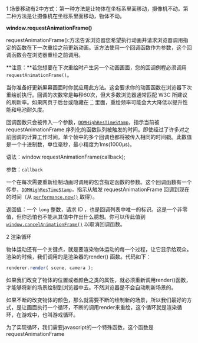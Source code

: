 1 场景移动有2中方式：第一种方法是让物体在坐标系里面移动，摄像机不动。第二种方法是让摄像机在坐标系里面移动，物体不动。

**window.requestAnimationFrame()**

​	requestAnimationFrame():方法告诉浏览器您希望执行动画并请求浏览器调用指定的函数在下一次重绘之前更新动画。该方法使用一个回调函数作为参数，这个回调函数会在浏览器重绘之前调用。

**注意：**若您想要在下次重绘时产生另一个动画画面，您的回调例程必须调用 `requestAnimationFrame()`。

当你准备好更新屏幕画面时你就应用此方法。这会要求你的动画函数在浏览器下次重绘前执行。回调的次数常是每秒60次，但大多数浏览器通常匹配 W3C 所建议的刷新率。如果网页于后台或隐藏在 [``](https://developer.mozilla.org/zh-CN/docs/Web/HTML/Element/iframe) 里面，重绘频率可能会大大降低以提升性能和电池耐久度。

回调函数只会被传入一个参数，[`DOMHighResTimeStamp`](https://developer.mozilla.org/zh-CN/docs/Web/API/DOMHighResTimeStamp)，指示当前被 requestAnimationFrame 序列化的函数队列被触发的时间。即使经过了许多对之前回调的计算工作时间，单个帧中的多个回调也都将被传入相同的时间戳。此数值是一个十进制数，单位毫秒，最小精度为1ms(1000μs)。

语法：window.requestAnimationFrame(callback);

参数：`callback`

​	一个在每次需要重新绘制动画时调用的包含指定函数的参数。这个回调函数有一个传参，[`DOMHighResTimeStamp`](https://developer.mozilla.org/zh-CN/docs/Web/API/DOMHighResTimeStamp)，指示从触发 requestAnimationFrame 回调到现在的时间（从 [`performance.now()`](https://developer.mozilla.org/zh-CN/docs/Web/API/Performance/now) 取得）。

返回值：一个 `long` 整数，请求 ID ，也是回调列表中唯一的标识。这是一个非零值，但你恐怕也不能从其值中作出什么臆想。你可以传此值到 [`window.cancelAnimationFrame()`](https://developer.mozilla.org/zh-CN/docs/Web/API/Window/cancelAnimationFrame) 以取消回调函数。



2 渲染循环

​	物体运动还有一个关键点，就是要渲染物体运动的每一个过程，让它显示给观众。渲染的时候，我们调用的是渲染器的render() 函数。代码如下：

```javascript
renderer.render( scene, camera );
```

​	如果我们改变了物体的位置或者颜色之类的属性，就必须重新调用render()函数，才能够将新的场景绘制到浏览器中去。不然浏览器是不会自动刷新场景的。

​	如果不断的改变物体的颜色，那么就需要不断的绘制新的场景，所以我们最好的方式，是让画面执行一个循环，不断的调用render来重绘，这个循环就是渲染循环，在游戏中，也叫游戏循环。

​	为了实现循环，我们需要javascript的一个特殊函数，这个函数是requestAnimationFrame